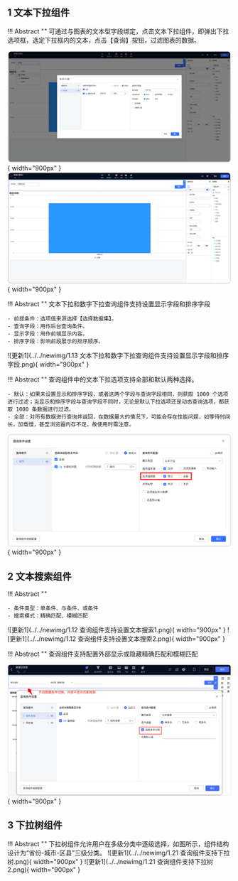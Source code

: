 ## 1 文本下拉组件

!!! Abstract ""
	可通过与图表的文本型字段绑定，点击文本下拉组件，即弹出下拉选项框，选定下拉框内的文本，点击【查询】按钮，过滤图表的数据。

![文本下拉组件入口](../../img/dashboard_generation/2.0设置文本下拉过滤.png){ width="900px" }  
![仪表盘编辑_过滤组件](../../img/dashboard_generation/2.0文本下拉过滤结果.png){ width="900px" }

!!! Abstract ""
	文本下拉和数字下拉查询组件支持设置显示字段和排序字段

    - 前提条件：选项值来源选择【选择数据集】。
    - 查询字段：用作后台查询条件。
    - 显示字段：用作前端显示内容。
    - 排序字段：影响前段展示的排序顺序。
![更新1](../../newimg/1.13 文本下拉和数字下拉查询组件支持设置显示字段和排序字段.png){ width="900px" }

!!! Abstract ""
	查询组件中的文本下拉选项支持全部和默认两种选择。

    - 默认：如果未设置显示和排序字段，或者这两个字段与查询字段相同，则获取 1000 个选项进行过滤；当显示和排序字段与查询字段不同时，无论是默认下拉选项还是动态查询选项，都获取 1000 条数据进行过滤。
    - 全部：对所有数据进行查询并返回，在数据量大的情况下，可能会存在性能问题，如等待时间长，加载慢，甚至浏览器内存不足，故使用时需注意。

![更新1](../../newimg/1.6%20查询组件中的文本下拉选项支持全部和默认两种选择.png){ width="900px" }


## 2 文本搜索组件

!!! Abstract ""

    - 条件类型：单条件、与条件、或条件
    - 搜索模式：精确匹配、模糊匹配
![更新1](../../newimg/1.12 查询组件支持设置文本搜索1.png){ width="900px" }
![更新1](../../newimg/1.12 查询组件支持设置文本搜索2.png){ width="900px" }

!!! Abstract ""
	查询组件支持配置外部显示或隐藏精确匹配和模糊匹配

![更新1](../../newimg/查询组件支持配置外部显示或隐藏精确匹配和模糊匹配%20%5B图片%5D.png){ width="900px" }

## 3 下拉树组件

!!! Abstract ""
	下拉树组件允许用户在多级分类中逐级选择，如图所示，组件结构设计为“省份-城市-区县”三级分类。
![更新1](../../newimg/1.21 查询组件支持下拉树.png){ width="900px" }
![更新1](../../newimg/1.21 查询组件支持下拉树2.png){ width="900px" }




